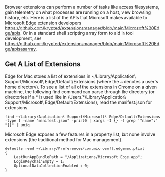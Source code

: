 Browser extensions can perform a number of tasks like access filesystems, gain telemetry on what processes are running on a host, view browsing history, etc. Here is a list of the APIs that Microsoft makes available to Microsoft Edge extension developers https://github.com/krypted/extensionsmanager/blob/main/Microsoft%20Edge/apis. Or in a standard shell scripting array form to aid in tool development, see https://github.com/krypted/extensionsmanager/blob/main/Microsoft%20Edge/apisasarray.

## Get A List of Extensions
Edge for Mac stores a list of extensions in ~/Library/Application\ Support/Microsoft\ Edge/Default/Extensions (where the ~ denotes a user's home directory). To see a list of all of the extensions in Chrome on a given machine, the following find command can parse through the directory (or directories if a * is used like in /Users/*/Library/Application\ Support/Microsoft\ Edge/Default/Extensions), read the manifest.json for extensions.

```
find ~/Library/Application\ Support/Microsoft\ Edge/Default/Extensions -type f -name "manifest.json" -print0 | xargs -I {} -0 grep '"name":' "{}" | uniq
```
Microsoft Edge exposes a few features in a property list, but none involve extensions (the traditional method for Mac management).
```
defaults read ~/Library/Preferences/com.microsoft.edgemac.plist 
{
    LastRunAppBundlePath = "/Applications/Microsoft Edge.app";
    LoginKeychainEmpty = 1;
    OptionalDataCollectionEnabled = 0;
}
```
